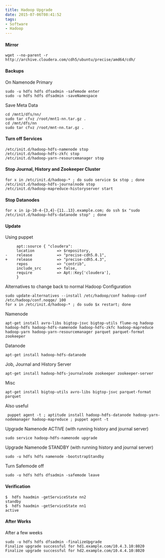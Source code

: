 ```yaml
---
title: Hadoop Upgrade
date: 2015-07-06T08:41:52
tags:
- Software
- Hadoop
---
```


#### Mirror

    wget --no-parent -r http://archive.cloudera.com/cdh5/ubuntu/precise/amd64/cdh/

#### Backups

On Namenode Primary

    sudo -u hdfs hdfs dfsadmin -safemode enter
    sudo -u hdfs hdfs dfsadmin -saveNamespace

Save Meta Data

    cd /mnt1/dfs/nn/
    sudo tar cfvz /root/mnt1-nn.tar.gz .
    cd /mnt/dfs/nn
    sudo tar cfvz /root/mnt-nn.tar.gz .

#### Turn off Services

    /etc/init.d/hadoop-hdfs-namenode stop
    /etc/init.d/hadoop-hdfs-zkfc stop
    /etc/init.d/hadoop-yarn-resourcemanager stop

#### Stop Journal, History and Zookeeper Cluster

    for x in /etc/init.d/hadoop-* ; do sudo service $x stop ; done
    /etc/init.d/hadoop-hdfs-journalnode stop
    /etc/init.d/hadoop-mapreduce-historyserver start

#### Stop Datanodes

    for x in ip-10-4-{3,4}-{11..13}.example.com; do ssh $x "sudo /etc/init.d/hadoop-hdfs-datanode stop" ; done

#### Update

Using puppet

```
     apt::source { "cloudera":
     location          => $repository,
-    release           => "precise-cdh5.0.1",
+    release           => "precise-cdh5.4.3",
     repos             => "contrib",
     include_src       => false,
     require           => Apt::Key['cloudera'],
     }
```

Alternatives to change back to normal Hadoop Configuration

    sudo update-alternatives --install /etc/hadoop/conf hadoop-conf /etc/hadoop/conf.noqqe/ 100
    for x in /etc/init.d/hadoop-* ; do sudo $x restart; done

Namenode

    apt-get install avro-libs bigtop-jsvc bigtop-utils flume-ng hadoop hadoop-hdfs hadoop-hdfs-namenode hadoop-hdfs-zkfc hadoop-mapreduce hadoop-yarn hadoop-yarn-resourcemanager parquet parquet-format zookeeper

Datanode

    apt-get install hadoop-hdfs-datanode

Job, Journal and History Server

    apt-get install hadoop-hdfs-journalnode zookeeper zookeeper-server

Misc

    apt-get install bigtop-utils avro-libs bigtop-jsvc parquet-format parquet

Also useful

     puppet agent -t ; aptitude install hadoop-hdfs-datanode hadoop-yarn-nodemanager hadoop-mapreduce ; puppet agent -t

Upgrade Namenode ACTIVE (with running history and journal server)

    sudo service hadoop-hdfs-namenode upgrade

Upgrade Namenode STANDBY (with running history and journal server)

    sudo -u hdfs hdfs namenode -bootstrapStandby

Turn Safemode off

    sudo -u hdfs hdfs dfsadmin -safemode leave

#### Verification

    $  hdfs haadmin -getServiceState nn2
    standby
    $  hdfs haadmin -getServiceState nn1
    active

#### After Works

After a few weeks

    sudo -u hdfs hdfs dfsadmin -finalizeUpgrade
    Finalize upgrade successful for hd1.example.com/10.4.3.10:8020
    Finalize upgrade successful for hd2.example.com/10.4.4.10:8020
